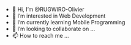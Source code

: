 - 👋 Hi, I’m @RUGWIRO-Olivier
- 👀 I’m interested in Web Development
- 🌱 I’m currently learning Mobile Programming
- 💞️ I’m looking to collaborate on ...
- 📫 How to reach me ...

<!---
RUGWIRO-Olivier/RUGWIRO-Olivier is a ✨ special ✨ repository because its `README.md` (this file) appears on your GitHub profile.
You can click the Preview link to take a look at your changes.
--->
